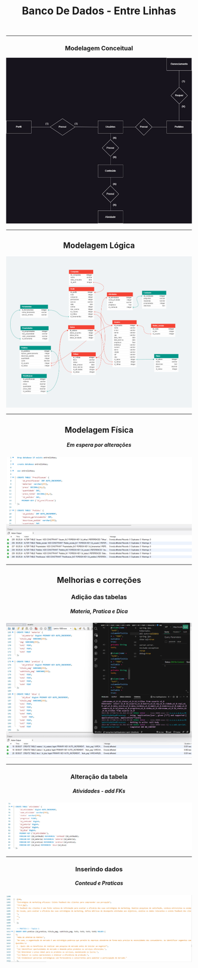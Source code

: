 <h1 align="center"> Banco De Dados - Entre Linhas </h1>
<br>
<hr>
<h3 align="center"> Modelagem Conceitual </h3>
<img src="EntreLinhasDB.jpg"> </img>
<br>
<hr>
<h2 align="center"> Modelagem Lógica </h2>
<img src="entrelinhas.png"> </img>
<br>
<hr>
<h2 align="center"> Modelagem Física </h2>
<h5 align="center"> Em espera por alterações </h5>
<img src="DBFisico-Entrelinhas.png"> </img>
<br>
<hr>
<h2 align="center"> Melhorias e correções</h2>
<h3 align="center"> Adição das tabelas </h3>
<h5 align="center"> Materia, Pratica e Dica</h5>
<img src="UpdateDataBaseAndAPIModel_Sucess.png"> </img>
<br>
<hr>
<h3 align="center"> Alteração da tabela </h3>
<h5 align="center"> Atividades - add FKs</h5>
<img src="AlterAtividades.PNG"> </img>
<br>
<hr>
<h3 align="center"> Inserindo dados </h3>
<h5 align="center"> Conteud e Praticas</h5>
<img src="DataInsert.PNG"> </img>
<br>

